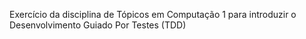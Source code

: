 Exercício da disciplina de Tópicos em Computação 1 para introduzir o Desenvolvimento Guiado Por Testes (TDD)
